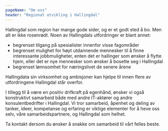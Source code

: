 ```yaml
---
pageName: "Om oss"
header: "Regional utvikling i Hallingdal"
---
```

Hallingdal som region har mange gode sider, og er et godt sted å bo. Men alt er ikke rosenrødt. Noen av Hallingdals utfordringer er blant annet:

* begrenset tilgang på spesialister innenfor visse fagområder
* begrenset mulighet for høyt utdannende mennesker til å finne interessante jobbmuligheter, enten det er hallinger som ønsker å flytte hjem, eller det er nye mennesker som ønsker å bosette seg i Hallingdal
* begrenset lønnsomhet for næringslivet de senere årene

Hallingdata sin virksomhet og ambisjoner kan hjelpe til innen flere av utfordringene Hallingdal står overfor.

I tillegg til å være en positiv drifkraft på egenhånd, ønsker vi også konstruktivt samarbeid både med andre IT-aktører og andre konsulentbedrifter i Hallingdal. Vi tror samarbeid, åpenhet og deling av tanker, ideer, kompetanse og erfaring er viktige elementer for å heve oss selv, våre samarbeidspartnere, og Hallingdal som helhet.

Ta kontakt dersom du ønsker å snakke om samarbeid til vårt felles beste.